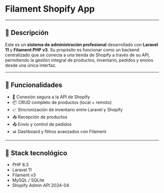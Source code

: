 # Filament Shopify App

---

## 📝 Descripción

Este es un **sistema de administración profesional** desarrollado con **Laravel 11** y **Filament PHP v3**. Su propósito es funcionar como un backend centralizado que se conecta a una tienda de Shopify a través de su API, permitiendo la gestión integral de productos, inventario, pedidos y envíos desde una única interfaz.

---

## 🚀 Funcionalidades

- 🔗 Conexión segura a la API de Shopify  
- 📦 CRUD completo de productos (local + remoto)  
- 📈 Sincronización de inventario entre Laravel y Shopify  
- 📥 Recepción de productos  
- 📤 Envío y control de pedidos  
- 📊 Dashboard y filtros avanzados con Filament  

---

## 🧱 Stack tecnológico

- PHP 8.3  
- Laravel 11  
- Filament v3  
- MySQL / SQLite  
- Shopify Admin API 2024-04
